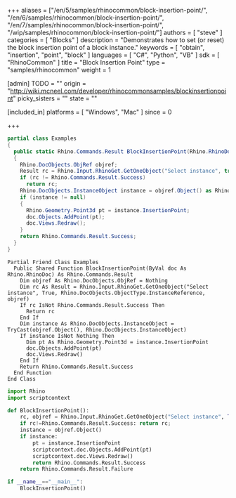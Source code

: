 +++
aliases = ["/en/5/samples/rhinocommon/block-insertion-point/", "/en/6/samples/rhinocommon/block-insertion-point/", "/en/7/samples/rhinocommon/block-insertion-point/", "/wip/samples/rhinocommon/block-insertion-point/"]
authors = [ "steve" ]
categories = [ "Blocks" ]
description = "Demonstrates how to set (or reset) the block insertion point of a block instance."
keywords = [ "obtain", "insertion", "point", "block" ]
languages = [ "C#", "Python", "VB" ]
sdk = [ "RhinoCommon" ]
title = "Block Insertion Point"
type = "samples/rhinocommon"
weight = 1

[admin]
TODO = ""
origin = "http://wiki.mcneel.com/developer/rhinocommonsamples/blockinsertionpoint"
picky_sisters = ""
state = ""

[included_in]
platforms = [ "Windows", "Mac" ]
since = 0

+++

<div class="codetab-content" id="cs">

```cs
partial class Examples
{
  public static Rhino.Commands.Result BlockInsertionPoint(Rhino.RhinoDoc doc)
  {
    Rhino.DocObjects.ObjRef objref;
    Result rc = Rhino.Input.RhinoGet.GetOneObject("Select instance", true, Rhino.DocObjects.ObjectType.InstanceReference, out objref);
    if (rc != Rhino.Commands.Result.Success)
      return rc;
    Rhino.DocObjects.InstanceObject instance = objref.Object() as Rhino.DocObjects.InstanceObject;
    if (instance != null)
    {
      Rhino.Geometry.Point3d pt = instance.InsertionPoint;
      doc.Objects.AddPoint(pt);
      doc.Views.Redraw();
    }
    return Rhino.Commands.Result.Success;
  }
}
```

</div>


<div class="codetab-content" id="vb">

```vbnet
Partial Friend Class Examples
  Public Shared Function BlockInsertionPoint(ByVal doc As Rhino.RhinoDoc) As Rhino.Commands.Result
	Dim objref As Rhino.DocObjects.ObjRef = Nothing
	Dim rc As Result = Rhino.Input.RhinoGet.GetOneObject("Select instance", True, Rhino.DocObjects.ObjectType.InstanceReference, objref)
	If rc IsNot Rhino.Commands.Result.Success Then
	  Return rc
	End If
	Dim instance As Rhino.DocObjects.InstanceObject = TryCast(objref.Object(), Rhino.DocObjects.InstanceObject)
	If instance IsNot Nothing Then
	  Dim pt As Rhino.Geometry.Point3d = instance.InsertionPoint
	  doc.Objects.AddPoint(pt)
	  doc.Views.Redraw()
	End If
	Return Rhino.Commands.Result.Success
  End Function
End Class
```

</div>


<div class="codetab-content" id="py">

```python
import Rhino
import scriptcontext

def BlockInsertionPoint():
    rc, objref = Rhino.Input.RhinoGet.GetOneObject("Select instance", True, Rhino.DocObjects.ObjectType.InstanceReference)
    if rc!=Rhino.Commands.Result.Success: return rc;
    instance = objref.Object()
    if instance:
        pt = instance.InsertionPoint
        scriptcontext.doc.Objects.AddPoint(pt)
        scriptcontext.doc.Views.Redraw()
        return Rhino.Commands.Result.Success
    return Rhino.Commands.Result.Failure

if __name__=="__main__":
    BlockInsertionPoint()
```

</div>

